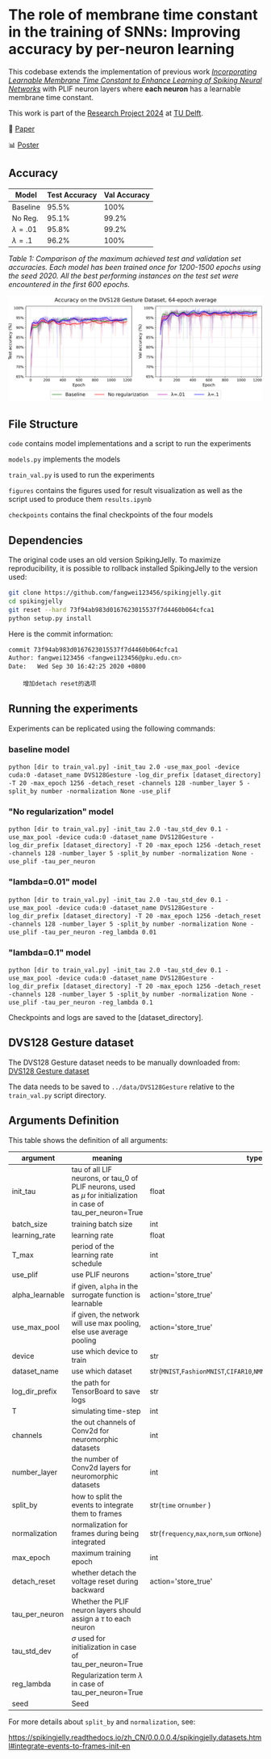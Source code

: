 # The role of membrane time constant in the training of SNNs: Improving accuracy by per-neuron learning

This codebase extends the implementation of previous work *[Incorporating Learnable Membrane Time Constant to Enhance Learning of Spiking Neural Networks](https://arxiv.org/abs/2007.05785)* with PLIF neuron layers where **each neuron** has a learnable membrane time constant.

This work is part of the [Research Project 2024](https://github.com/TU-Delft-CSE/Research-Project) at [TU Delft](https://github.com/TU-Delft-CSE).

📄 [Paper](https://github.com/Anananas42/tu-delft-bsc-thesis-computer-science/blob/08ddd9d4f32d18ee74b462e4590fbad542dfe692/research-documents/The_role_of_membrane_time_constant_in_the_training_of_spiking_neural_networks__Improving_accuracy_by_per_neuron_learning.pdf)

📊 [Poster](https://github.com/Anananas42/tu-delft-bsc-thesis-computer-science/blob/22d4bff1f498ca98d6f114ece2aae1d86eed9c8f/research-documents/poster.pdf)

## Accuracy

| **Model**      | **Test Accuracy** | **Val Accuracy** |
|----------------|-------------------|------------------|
| Baseline       | 95.5%             | 100%             |
| No Reg.        | 95.1%             | 99.2%            |
| $\lambda=.01$  | 95.8%             | 99.2%            |
| $\lambda=.1$   | 96.2%             | 100%             |

*Table 1: Comparison of the maximum achieved test and validation set accuracies. Each model has been trained once for 1200-1500 epochs using the seed 2020. All the best performing instances on the test set were encountered in the first 600 epochs.*

![accuracy_evolution](./figures/combined_accuracy.png)


## File Structure

`code` contains model implementations and a script to run the experiments

`models.py` implements the models

`train_val.py` is used to run the experiments

`figures` contains the figures used for result visualization as well as the script used to produce them `results.ipynb`

`checkpoints` contains the final checkpoints of the four models

## Dependencies

The original code uses an old version SpikingJelly. To maximize reproducibility, it is possible to rollback installed SpikingJelly to the version used:


```bash
git clone https://github.com/fangwei123456/spikingjelly.git
cd spikingjelly
git reset --hard 73f94ab983d0167623015537f7d4460b064cfca1
python setup.py install
```

Here is the commit information:

```bash
commit 73f94ab983d0167623015537f7d4460b064cfca1
Author: fangwei123456 <fangwei123456@pku.edu.cn>
Date:   Wed Sep 30 16:42:25 2020 +0800

    增加detach reset的选项
```

## Running the experiments
Experiments can be replicated using the following commands:

### baseline model
```
python [dir to train_val.py] -init_tau 2.0 -use_max_pool -device cuda:0 -dataset_name DVS128Gesture -log_dir_prefix [dataset_directory] -T 20 -max_epoch 1256 -detach_reset -channels 128 -number_layer 5 -split_by number -normalization None -use_plif
```

### "No regularization" model
```
python [dir to train_val.py] -init_tau 2.0 -tau_std_dev 0.1 -use_max_pool -device cuda:0 -dataset_name DVS128Gesture -log_dir_prefix [dataset_directory] -T 20 -max_epoch 1256 -detach_reset -channels 128 -number_layer 5 -split_by number -normalization None -use_plif -tau_per_neuron
```

### "lambda=0.01" model
```
python [dir to train_val.py] -init_tau 2.0 -tau_std_dev 0.1 -use_max_pool -device cuda:0 -dataset_name DVS128Gesture -log_dir_prefix [dataset_directory] -T 20 -max_epoch 1256 -detach_reset -channels 128 -number_layer 5 -split_by number -normalization None -use_plif -tau_per_neuron -reg_lambda 0.01
```

### "lambda=0.1" model
```
python [dir to train_val.py] -init_tau 2.0 -tau_std_dev 0.1 -use_max_pool -device cuda:0 -dataset_name DVS128Gesture -log_dir_prefix [dataset_directory] -T 20 -max_epoch 1256 -detach_reset -channels 128 -number_layer 5 -split_by number -normalization None -use_plif -tau_per_neuron -reg_lambda 0.1
```

Checkpoints and logs are saved to the [dataset_directory].

## DVS128 Gesture dataset
The DVS128 Gesture dataset needs to be manually downloaded from: [DVS128 Gesture dataset](https://ibm.ent.box.com/s/3hiq58ww1pbbjrinh367ykfdf60xsfm8/folder/50167556794)

The data needs to be saved to `../data/DVS128Gesture` relative to the `train_val.py` script directory.

## Arguments Definition

This table shows the definition of all arguments:

| argument        | meaning                                                      | type                                                         | default |
| --------------- | ------------------------------------------------------------ | ------------------------------------------------------------ | ------- |
| init_tau        | tau of all LIF neurons, or tau_0 of PLIF neurons, used as $\mu$ for initialization in case of tau_per_neuron=True             | float                                                        | -       |
| batch_size      | training batch size                                          | int                                                          | 16      |
| learning_rate   | learning rate                                                | float                                                        | 1e-3    |
| T_max           | period of the learning rate schedule                         | int                                                          | 64      |
| use_plif        | use PLIF neurons                                             | action='store_true'                                          | False   |
| alpha_learnable | if given, `alpha` in the surrogate function is learnable     | action='store_true'                                          | False   |
| use_max_pool    | if given, the network will use max pooling, else use average pooling | action='store_true'                                          | False   |
| device          | use which device to train                                    | str                                                          | -       |
| dataset_name    | use which dataset                                            | str(`MNIST`,`FashionMNIST`,`CIFAR10`,`NMNIST`,`CIFAR10DVS`or`DVSGesture`) | -       |
| log_dir_prefix  | the path for TensorBoard to save logs                        | str                                                          | -       |
| T               | simulating time-step                                         | int                                                          | -       |
| channels        | the out channels of Conv2d for neuromorphic datasets         | int                                                          | -       |
| number_layer    | the number of Conv2d layers for neuromorphic datasets        | int                                                          | -       |
| split_by        | how to split the events to integrate them to frames          | str(`time` or`number` )                                      | -       |
| normalization   | normalization for frames during being integrated             | str(`frequency`,`max`,`norm`,`sum` or`None`)                 | -       |
| max_epoch       | maximum training epoch                                       | int                                                          | -       |
| detach_reset    | whether detach the voltage reset during backward             | action='store_true'                                          | False   | |
tau_per_neuron    | Whether the PLIF neuron layers should assign a $\tau$ to each neuron |  | False |
tau_std_dev       | $\sigma$ used for initialization in case of tau_per_neuron=True |  | 0 |
reg_lambda        | Regularization term $\lambda$ in case of tau_per_neuron=True |  | 0 |
seed              | Seed |  | 2020 |

For more details about `split_by` and `normalization`, see:

https://spikingjelly.readthedocs.io/zh_CN/0.0.0.0.4/spikingjelly.datasets.html#integrate-events-to-frames-init-en
